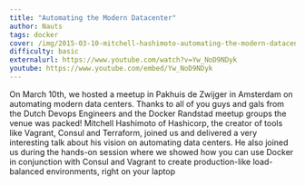 ```yaml
---
title: "Automating the Modern Datacenter"
author: Nauts
tags: docker
cover: /img/2015-03-10-mitchell-hashimoto-automating-the-modern-datacenter/mitchell-cover.png
difficulty: basic
externalurl: https://www.youtube.com/watch?v=Yw_NoD9NDyk
youtube: https://www.youtube.com/embed/Yw_NoD9NDyk
---
```

On March 10th, we hosted a meetup in Pakhuis de Zwijger in Amsterdam on automating modern data centers. Thanks to all of you guys and gals from the Dutch Devops Engineers and the Docker Randstad meetup groups the venue was packed! Mitchell Hashimoto of Hashicorp, the creator of tools like Vagrant, Consul and Terraform, joined us and delivered a very interesting talk about his vision on automating data centers. He also joined us during the hands-on session where we showed how you can use Docker in conjunction with Consul and Vagrant to create production-like load-balanced environments, right on your laptop

